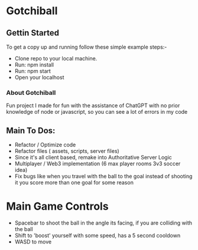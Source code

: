 # Gotchiball

## Gettin Started
To get a copy up and running follow these simple example steps:-

* Clone repo to your local machine.
* Run: npm install
* Run: npm start
* Open your localhost

### About Gotchiball

Fun project I made for fun with the assistance of ChatGPT with no prior knowledge of node or javascript, so you can see a lot of errors in my code

## Main To Dos:

* Refactor / Optimize code
* Refactor files ( assets, scripts, server files) 
* Since it's all client based, remake into Authoritative Server Logic
* Multiplayer / Web3 implementation (6 max player rooms 3v3 soccer idea)
* Fix bugs like when you travel with the ball to the goal instead of shooting it you score more than one goal for some reason

# Main Game Controls

* Spacebar to shoot the ball in the angle its facing, if you are colliding with the ball
* Shift to 'boost' yourself with some speed, has a 5 second cooldown
* WASD to move

